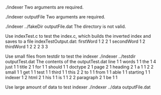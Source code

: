  ./indexer
Two arguments are required.

./indexer outputFile
Two arguments are required.

./indexer ../fakeDir outputFile.dat
The directory is not valid.

Use indexTest.c to test the index.c, which builds the inverted index and saves to a file indexTestOutput.dat:
firstWord 1 2 2 1
secondWord 1 2
thirdWord 1 2 2 2 3 3

Use small files from testdir to test the indexer
./indexer ../testdir outputTest.dat
The contents of the outputTest.dat
line 1 1
words 1 1
the 1 4
just 1 1
title 2 1
for 1 1
should 1 1
doctype 2 1
page 2 1
heading 2 1
a 1 1 2 2
small 1 1
get 1 1
test 1 1
third 1 1
this 2 2
to 1 1
from 1 1
able 1 1
starting 1 1
indexer 1 2
html 2 1
his 1 1
is 1 1 2 2
paragraph 2 1
be 1 1

Use large amount of data to test indexer
./indexer ../data outputFile.dat